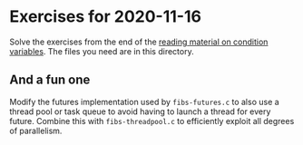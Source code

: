 # Exercises for 2020-11-16

Solve the exercises from the end of the [reading material on condition
variables](http://pages.cs.wisc.edu/~remzi/OSTEP/threads-cv.pdf).  The
files you need are in this directory.

## And a fun one

Modify the futures implementation used by `fibs-futures.c` to also use
a thread pool or task queue to avoid having to launch a thread for
every future.  Combine this with `fibs-threadpool.c` to efficiently
exploit all degrees of parallelism.
